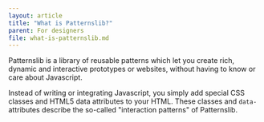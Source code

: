```yaml
---
layout: article
title: "What is Patternslib?"
parent: For designers
file: what-is-patternslib.md
---
```


Patternslib is a library of reusable patterns which let you create rich,
dynamic and interactive prototypes or websites, without having to know or care about Javascript.

Instead of writing or integrating Javascript, you simply add special CSS classes and HTML5 data attributes to your HTML.
These classes and `data-` attributes describe the so-called "interaction patterns" of Patternslib.
